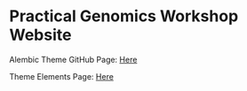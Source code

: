 # Practical Genomics Workshop Website

Alembic Theme GitHub Page: <a href="https://github.com/daviddarnes/alembic" target="_blank">Here</a>

Theme Elements Page: <a href="https://alembic.darn.es/elements/" target="_blank">Here</a>
